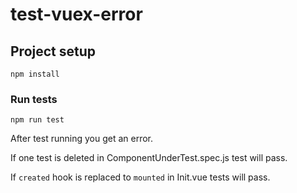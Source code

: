 # test-vuex-error

## Project setup
```
npm install
```

### Run tests
```
npm run test
```

After test running you get an error.

If one test is deleted in ComponentUnderTest.spec.js test will pass. 

If `created` hook is replaced to `mounted` in Init.vue tests will pass. 
